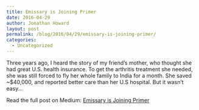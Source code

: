 ```yaml
---
title: Emissary is Joining Primer
date: 2016-04-29
author: Jonathan Howard
layout: post
permalink: /blog/2016/04/29/emissary-is-joining-primer/
categories:
  - Uncategorized
---
```

Three years ago, I heard the story of my friend’s mother, who thought she had great U.S. health insurance. To get the arthritis treatment she needed, she was still forced to fly her whole family to India for a month. She saved ~$40,000, and reported better care than her U.S hospital. But it wasn’t easy...

Read the full post on Medium: [Emissary is Joining Primer](https://medium.com/@staringispolite/emissary-is-joining-primer-eb105d564b29)
